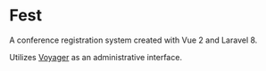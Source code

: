 # Fest

A conference registration system created with Vue 2 and Laravel 8.

Utilizes [Voyager](https://voyager.devdojo.com/) as an administrative interface.
